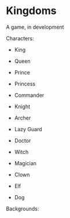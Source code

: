 # Kingdoms
A game, in development

Characters:
  - King
  - Queen
  - Prince
  - Princess
  
  - Commander
  - Knight
  - Archer
  - Lazy Guard
  
  - Doctor
  - Witch
  - Magician
  - Clown
  - Elf
  
  - Dog
  
Backgrounds:
  
  
